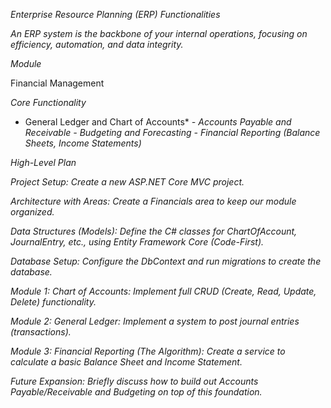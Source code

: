 *Enterprise Resource Planning (ERP) Functionalities*

*An ERP system is the backbone of your internal operations, focusing on efficiency, automation, and data integrity.*

*Module*

Financial Management

*Core Functionality*

* General Ledger and Chart of Accounts*
*- Accounts Payable and Receivable*
*- Budgeting and Forecasting*
*- Financial Reporting (Balance Sheets, Income Statements)*



*High-Level Plan*


*Project Setup: Create a new ASP.NET Core MVC project.*

*Architecture with Areas: Create a Financials area to keep our module organized.*

*Data Structures (Models): Define the C# classes for ChartOfAccount, JournalEntry, etc., using Entity Framework Core (Code-First).*

*Database Setup: Configure the DbContext and run migrations to create the database.*

*Module 1: Chart of Accounts: Implement full CRUD (Create, Read, Update, Delete) functionality.*

*Module 2: General Ledger: Implement a system to post journal entries (transactions).*

*Module 3: Financial Reporting (The Algorithm): Create a service to calculate a basic Balance Sheet and Income Statement.*

*Future Expansion: Briefly discuss how to build out Accounts Payable/Receivable and Budgeting on top of this foundation.*
